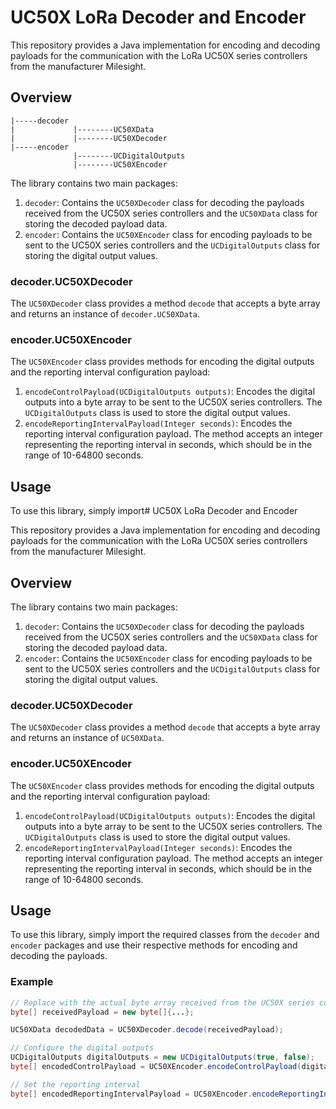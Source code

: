 # UC50X LoRa Decoder and Encoder

This repository provides a Java implementation for encoding and decoding payloads for the communication with the LoRa UC50X series controllers from the manufacturer Milesight.

## Overview

```
|-----decoder
|             |--------UC50XData
|             |--------UC50XDecoder
|-----encoder
              |--------UCDigitalOutputs
              |--------UC50XEncoder
```

The library contains two main packages:

1. `decoder`: Contains the `UC50XDecoder` class for decoding the payloads received from the UC50X series controllers and the `UC50XData` class for storing the decoded payload data.
2. `encoder`: Contains the `UC50XEncoder` class for encoding payloads to be sent to the UC50X series controllers and the `UCDigitalOutputs` class for storing the digital output values.

### decoder.UC50XDecoder

The `UC50XDecoder` class provides a method `decode` that accepts a byte array and returns an instance of `decoder.UC50XData`.

### encoder.UC50XEncoder

The `UC50XEncoder` class provides methods for encoding the digital outputs and the reporting interval configuration payload:

1. `encodeControlPayload(UCDigitalOutputs outputs)`: Encodes the digital outputs into a byte array to be sent to the UC50X series controllers. The `UCDigitalOutputs` class is used to store the digital output values.
2. `encodeReportingIntervalPayload(Integer seconds)`: Encodes the reporting interval configuration payload. The method accepts an integer representing the reporting interval in seconds, which should be in the range of 10-64800 seconds.

## Usage

To use this library, simply import# UC50X LoRa Decoder and Encoder

This repository provides a Java implementation for encoding and decoding payloads for the communication with the LoRa UC50X series controllers from the manufacturer Milesight.

## Overview

The library contains two main packages:

1. `decoder`: Contains the `UC50XDecoder` class for decoding the payloads received from the UC50X series controllers and the `UC50XData` class for storing the decoded payload data.
2. `encoder`: Contains the `UC50XEncoder` class for encoding payloads to be sent to the UC50X series controllers and the `UCDigitalOutputs` class for storing the digital output values.

### decoder.UC50XDecoder

The `UC50XDecoder` class provides a method `decode` that accepts a byte array and returns an instance of `UC50XData`.

### encoder.UC50XEncoder

The `UC50XEncoder` class provides methods for encoding the digital outputs and the reporting interval configuration payload:

1. `encodeControlPayload(UCDigitalOutputs outputs)`: Encodes the digital outputs into a byte array to be sent to the UC50X series controllers. The `UCDigitalOutputs` class is used to store the digital output values.
2. `encodeReportingIntervalPayload(Integer seconds)`: Encodes the reporting interval configuration payload. The method accepts an integer representing the reporting interval in seconds, which should be in the range of 10-64800 seconds.

## Usage

To use this library, simply import the required classes from the `decoder` and `encoder` packages and use their respective methods for encoding and decoding the payloads.

### Example

```java
// Replace with the actual byte array received from the UC50X series controller
byte[] receivedPayload = new byte[]{...};

UC50XData decodedData = UC50XDecoder.decode(receivedPayload);

// Configure the digital outputs
UCDigitalOutputs digitalOutputs = new UCDigitalOutputs(true, false);
byte[] encodedControlPayload = UC50XEncoder.encodeControlPayload(digitalOutputs);

// Set the reporting interval
byte[] encodedReportingIntervalPayload = UC50XEncoder.encodeReportingIntervalPayload(1800);
```
